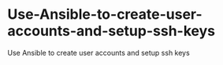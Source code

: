# Use-Ansible-to-create-user-accounts-and-setup-ssh-keys
Use Ansible to create user accounts and setup ssh keys
